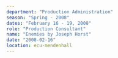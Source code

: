 ```yaml
---
department: "Production Administration"
season: "Spring - 2008"
dates: "February 16 - 19, 2008"
role: "Production Consultant"
name: "Enemies by Joseph Horst"
date: "2008-02-16"
location: ecu-mendenhall
---
```


